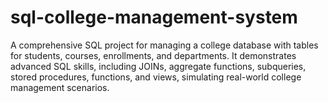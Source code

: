 # sql-college-management-system
A comprehensive SQL project for managing a college database with tables for students, courses, enrollments, and departments. It demonstrates advanced SQL skills, including JOINs, aggregate functions, subqueries, stored procedures, functions, and views, simulating real-world college management scenarios.
